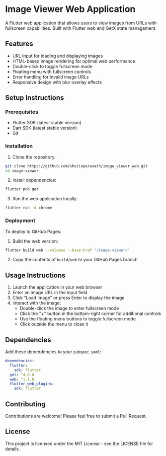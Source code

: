 # Image Viewer Web Application

A Flutter web application that allows users to view images from URLs with fullscreen capabilities. Built with Flutter web and GetX state management.

## Features

- URL input for loading and displaying images
- HTML-based image rendering for optimal web performance
- Double-click to toggle fullscreen mode
- Floating menu with fullscreen controls
- Error handling for invalid image URLs
- Responsive design with blur overlay effects

## Setup Instructions

### Prerequisites

- Flutter SDK (latest stable version)
- Dart SDK (latest stable version)
- Git

### Installation

1. Clone the repository:
```bash
git clone https://github.com/shezinparavath/image_viewer_web.git
cd image-viewer
```

2. Install dependencies:
```bash
flutter pub get
```

3. Run the web application locally:
```bash
flutter run -d chrome
```

### Deployment

To deploy to GitHub Pages:

1. Build the web version:
```bash
flutter build web --release --base-href "/image-viewer/"
```

2. Copy the contents of `build/web` to your GitHub Pages branch

## Usage Instructions

1. Launch the application in your web browser
2. Enter an image URL in the input field
3. Click "Load Image" or press Enter to display the image
4. Interact with the image:
   - Double-click the image to enter fullscreen mode
   - Click the "+" button in the bottom-right corner for additional controls
   - Use the floating menu buttons to toggle fullscreen mode
   - Click outside the menu to close it

## Dependencies

Add these dependencies to your `pubspec.yaml`:

```yaml
dependencies:
  flutter:
    sdk: flutter
  get: ^4.6.6
  web: ^1.1.0
  flutter_web_plugins:
    sdk: flutter
```

## Contributing

Contributions are welcome! Please feel free to submit a Pull Request.

## License

This project is licensed under the MIT License - see the LICENSE file for details.
